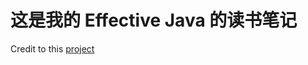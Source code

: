 # 这是我的 Effective Java 的读书笔记

Credit to this [project](https://github.com/clxering/Effective-Java-3rd-edition-Chinese-English-bilingual)

